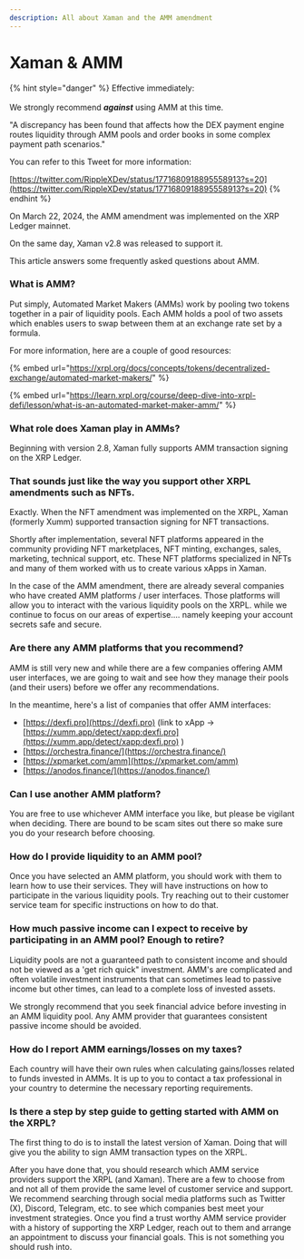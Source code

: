 ```yaml
---
description: All about Xaman and the AMM amendment
---
```


# Xaman & AMM

{% hint style="danger" %}
Effective immediately:\
\
We strongly recommend _**against**_ using AMM at this time.&#x20;

"A discrepancy has been found that affects how the DEX payment engine routes liquidity through AMM pools and order books in some complex payment path scenarios."

You can refer to this Tweet for more information:

[https://twitter.com/RippleXDev/status/1771680918895558913?s=20](https://twitter.com/RippleXDev/status/1771680918895558913?s=20)
{% endhint %}



On March 22, 2024, the AMM amendment was implemented on the XRP Ledger mainnet.&#x20;

On the same day, Xaman v2.8 was released to support it.

This article answers some frequently asked questions about AMM.

### **What is AMM?**

Put simply, Automated Market Makers (AMMs) work by pooling two tokens together in a pair of liquidity pools. Each AMM holds a pool of two assets which enables users to swap between them at an exchange rate set by a formula.

For more information, here are a couple of good resources:

{% embed url="https://xrpl.org/docs/concepts/tokens/decentralized-exchange/automated-market-makers/" %}

{% embed url="https://learn.xrpl.org/course/deep-dive-into-xrpl-defi/lesson/what-is-an-automated-market-maker-amm/" %}

### What role does Xaman play in AMMs?

Beginning with version 2.8, Xaman fully supports AMM transaction signing on the XRP Ledger. &#x20;



### That sounds just like the way you support other XRPL amendments such as NFTs.

Exactly. When the NFT amendment was implemented on the XRPL, Xaman (formerly Xumm) supported transaction signing for NFT transactions.

Shortly after implementation, several NFT platforms appeared in the community providing NFT marketplaces, NFT minting, exchanges, sales, marketing, technical support, etc. These NFT platforms specialized in NFTs and many of them worked with us to create various xApps in Xaman.&#x20;

In the case of the AMM amendment, there are already several companies who have created AMM platforms / user interfaces. Those platforms will allow you to interact with the various liquidity pools on the XRPL. while we continue to focus on our areas of expertise.... namely keeping your account secrets safe and secure.

### Are there any AMM platforms that you recommend?

AMM is still very new and while there are a few companies offering AMM user interfaces, we are going to wait and see how they manage their pools (and their users) before we offer any recommendations.

In the meantime, here's a list of companies that offer AMM interfaces:

* [https://dexfi.pro](https://dexfi.pro)   (link to xApp -> [https://xumm.app/detect/xapp:dexfi.pro](https://xumm.app/detect/xapp:dexfi.pro) )
* [https://orchestra.finance/](https://orchestra.finance/)
* [https://xpmarket.com/amm](https://xpmarket.com/amm)
* [https://anodos.finance/](https://anodos.finance/)

### Can I use another AMM platform?

You are free to use whichever AMM interface you like, but please be vigilant when deciding. There are bound to be scam sites out there so make sure you do your research before choosing.

### How do I provide liquidity to an AMM pool?

Once you have selected an AMM platform, you should work with them to learn how to use their services. They will have instructions on how to participate in the various liquidity pools. Try reaching out to their customer service team for specific instructions on how to do that.

### How much passive income can I expect to receive by participating in an AMM pool? Enough to retire?

Liquidity pools are not a guaranteed path to consistent income and should not be viewed as a 'get rich quick" investment. AMM's are complicated and often volatile investment instruments that can sometimes lead to passive income but other times, can lead to a complete loss of invested assets.

We strongly recommend that you seek financial advice before investing in an AMM liquidity pool. Any AMM provider that guarantees consistent passive income should be avoided.

### How do I report AMM earnings/losses on my taxes?

Each country will have their own rules when calculating gains/losses related to funds invested in AMMs. It is up to you to contact a tax professional in your country to determine the necessary reporting requirements.

### Is there a step by step guide to getting started with AMM on the XRPL?

The first thing to do is to install the latest version of Xaman. Doing that will give you the ability to sign AMM transaction types on the XRPL.

After you have done that, you should research which AMM service providers support the XRPL (and Xaman). There are a few to choose from and not all of them provide the same level of customer service and support.  We recommend searching through social media platforms such as Twitter (X), Discord, Telegram, etc. to see which companies best meet your investment strategies. Once you find a trust worthy AMM service provider with a history of supporting the XRP Ledger, reach out to them and arrange an appointment to discuss your financial goals. This is not something you should rush into.










